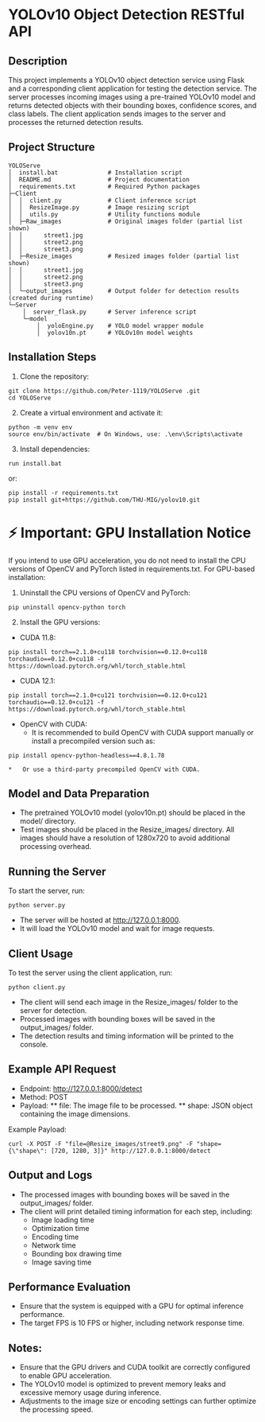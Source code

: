# YOLOv10 Object Detection RESTful API

## Description
This project implements a YOLOv10 object detection service using Flask and a corresponding client application for testing the detection service. The server processes incoming images using a pre-trained YOLOv10 model and returns detected objects with their bounding boxes, confidence scores, and class labels. The client application sends images to the server and processes the returned detection results.


## Project Structure
```
YOLOServe
│  install.bat              # Installation script
│  README.md                # Project documentation
│  requirements.txt         # Required Python packages
├─Client
│  │  client.py             # Client inference script
│  │  ResizeImage.py        # Image resizing script
│  │  utils.py              # Utility functions module
│  ├─Raw_images             # Original images folder (partial list shown)
│  │      street1.jpg
│  │      street2.png
│  │      street3.png
│  ├─Resize_images          # Resized images folder (partial list shown)
│  │      street1.jpg
│  │      street2.png
│  │      street3.png
│  └─output_images          # Output folder for detection results (created during runtime)
└─Server
    │  server_flask.py      # Server inference script
    └─model
        │  yoloEngine.py    # YOLO model wrapper module
        │  yolov10n.pt      # YOLOv10n model weights
```


## Installation Steps
1. Clone the repository:
```
git clone https://github.com/Peter-1119/YOLOServe .git
cd YOLOServe 
```

2. Create a virtual environment and activate it:
```
python -m venv env
source env/bin/activate  # On Windows, use: .\env\Scripts\activate
```

3. Install dependencies:
```
run install.bat
```
or: 
```
pip install -r requirements.txt
pip install git+https://github.com/THU-MIG/yolov10.git
```


# ⚡ Important: GPU Installation Notice
If you intend to use GPU acceleration, you do not need to install the CPU versions of OpenCV and PyTorch listed in requirements.txt.
For GPU-based installation:

1. Uninstall the CPU versions of OpenCV and PyTorch:
```
pip uninstall opencv-python torch
```

2. Install the GPU versions:
* CUDA 11.8:
```
pip install torch==2.1.0+cu118 torchvision==0.12.0+cu118 torchaudio==0.12.0+cu118 -f https://download.pytorch.org/whl/torch_stable.html
```

* CUDA 12.1:
```
pip install torch==2.1.0+cu121 torchvision==0.12.0+cu121 torchaudio==0.12.0+cu121 -f https://download.pytorch.org/whl/torch_stable.html
```

* OpenCV with CUDA:
    *   It is recommended to build OpenCV with CUDA support manually or install a precompiled version such as:
```
pip install opencv-python-headless==4.8.1.78
```
    *   Or use a third-party precompiled OpenCV with CUDA.



## Model and Data Preparation
* The pretrained YOLOv10 model (yolov10n.pt) should be placed in the model/ directory.
* Test images should be placed in the Resize_images/ directory. All images should have a resolution of 1280x720 to avoid additional processing overhead.


## Running the Server
To start the server, run:
```
python server.py
```
* The server will be hosted at http://127.0.0.1:8000.
* It will load the YOLOv10 model and wait for image requests.


## Client Usage
To test the server using the client application, run:
```
python client.py
```
* The client will send each image in the Resize_images/ folder to the server for detection.
* Processed images with bounding boxes will be saved in the output_images/ folder.
* The detection results and timing information will be printed to the console.


## Example API Request
* Endpoint: http://127.0.0.1:8000/detect
* Method: POST
* Payload:
** file: The image file to be processed.
** shape: JSON object containing the image dimensions.

Example Payload:
```
curl -X POST -F "file=@Resize_images/street9.png" -F "shape={\"shape\": [720, 1280, 3]}" http://127.0.0.1:8000/detect
```


## Output and Logs
* The processed images with bounding boxes will be saved in the output_images/ folder.
* The client will print detailed timing information for each step, including:
    *   Image loading time
    *   Optimization time
    *   Encoding time
    *   Network time
    *   Bounding box drawing time
    *   Image saving time


## Performance Evaluation
* Ensure that the system is equipped with a GPU for optimal inference performance.
* The target FPS is 10 FPS or higher, including network response time.


## Notes:
* Ensure that the GPU drivers and CUDA toolkit are correctly configured to enable GPU acceleration.
* The YOLOv10 model is optimized to prevent memory leaks and excessive memory usage during inference.
* Adjustments to the image size or encoding settings can further optimize the processing speed.